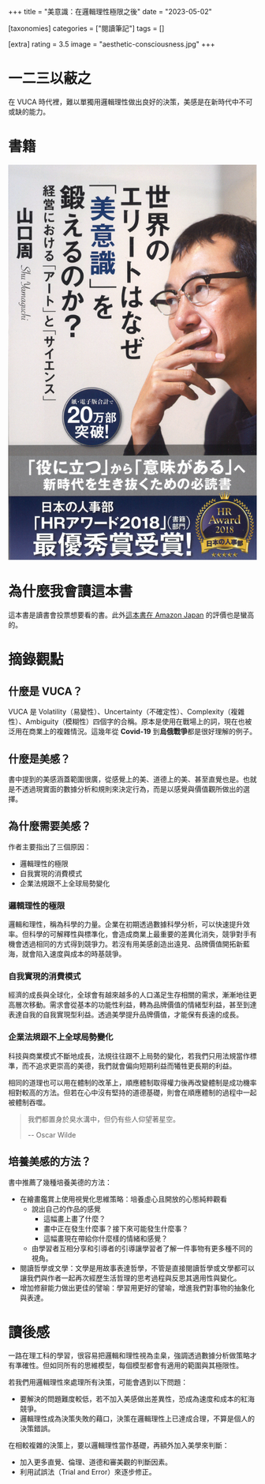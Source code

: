 +++
title = "美意識：在邏輯理性極限之後"
date = "2023-05-02"

[taxonomies]
categories = ["閱讀筆記"]
tags = []

[extra]
rating = 3.5
image = "aesthetic-consciousness.jpg"
+++

# 一二三以蔽之
在 VUCA 時代裡，難以單獨用邏輯理性做出良好的決策，美感是在新時代中不可或缺的能力。

# 書籍
[![](aesthetic-consciousness.jpg)](https://www.amazon.co.jp/%E4%B8%96%E7%95%8C%E3%81%AE%E3%82%A8%E3%83%AA%E3%83%BC%E3%83%88%E3%81%AF%E3%81%AA%E3%81%9C%E3%80%8C%E7%BE%8E%E6%84%8F%E8%AD%98%E3%80%8D%E3%82%92%E9%8D%9B%E3%81%88%E3%82%8B%E3%81%AE%E3%81%8B%EF%BC%9F%EF%BD%9E%E7%B5%8C%E5%96%B6%E3%81%AB%E3%81%8A%E3%81%91%E3%82%8B%E3%80%8C%E3%82%A2%E3%83%BC%E3%83%88%E3%80%8D%E3%81%A8%E3%80%8C%E3%82%B5%E3%82%A4%E3%82%A8%E3%83%B3%E3%82%B9%E3%80%8D%EF%BD%9E-%E5%85%89%E6%96%87%E7%A4%BE%E6%96%B0%E6%9B%B8-%E5%B1%B1%E5%8F%A3-%E5%91%A8-ebook/dp/B073S1RJX2)

# 為什麼我會讀這本書
這本書是讀書會投票想要看的書。此外[這本書在 Amazon Japan](https://www.amazon.co.jp/%E4%B8%96%E7%95%8C%E3%81%AE%E3%82%A8%E3%83%AA%E3%83%BC%E3%83%88%E3%81%AF%E3%81%AA%E3%81%9C%E3%80%8C%E7%BE%8E%E6%84%8F%E8%AD%98%E3%80%8D%E3%82%92%E9%8D%9B%E3%81%88%E3%82%8B%E3%81%AE%E3%81%8B%EF%BC%9F%EF%BD%9E%E7%B5%8C%E5%96%B6%E3%81%AB%E3%81%8A%E3%81%91%E3%82%8B%E3%80%8C%E3%82%A2%E3%83%BC%E3%83%88%E3%80%8D%E3%81%A8%E3%80%8C%E3%82%B5%E3%82%A4%E3%82%A8%E3%83%B3%E3%82%B9%E3%80%8D%EF%BD%9E-%E5%85%89%E6%96%87%E7%A4%BE%E6%96%B0%E6%9B%B8-%E5%B1%B1%E5%8F%A3-%E5%91%A8-ebook/dp/B073S1RJX2) 的評價也是蠻高的。

# 摘錄觀點
## 什麼是 VUCA？
VUCA 是 Volatility（易變性）、Uncertainty（不確定性）、Complexity（複雜性）、Ambiguity（模糊性）四個字的合稱。原本是使用在戰場上的詞，現在也被泛用在商業上的複雜情況。這幾年從 **Covid-19** 到**烏俄戰爭**都是很好理解的例子。

## 什麼是美感？
書中提到的美感涵蓋範圍很廣，從感覺上的美、道德上的美、甚至直覺也是。也就是不透過現實面的數據分析和規則來決定行為，而是以感覺與價值觀所做出的選擇。

## 為什麼需要美感？

作者主要指出了三個原因：
* 邏輯理性的極限
* 自我實現的消費模式
* 企業法規跟不上全球局勢變化

### 邏輯理性的極限

邏輯和理性，稱為科學的力量。企業在初期透過數據科學分析，可以快速提升效率。但科學的可解釋性與標準化，會造成商業上最重要的差異化消失，競爭對手有機會透過相同的方式得到競爭力。若沒有用美感創造出遠見、品牌價值開拓新藍海，就會陷入速度與成本的時基競爭。

### 自我實現的消費模式

經濟的成長與全球化，全球會有越來越多的人口滿足生存相關的需求，漸漸地往更高層次移動。需求會從基本的功能性利益，轉為品牌價值的情緒型利益，甚至到達表達自我的自我實現型利益。透過美學提升品牌價值，才能保有長遠的成長。

### 企業法規跟不上全球局勢變化

科技與商業模式不斷地成長，法規往往跟不上局勢的變化，若我們只用法規當作標準，而不追求更崇高的美德，我們就會偏向短期利益而犧牲更長期的利益。

相同的道理也可以用在體制的改革上，順應體制取得權力後再改變體制是成功機率相對較高的方法。但若在心中沒有堅持的道德基礎，則會在順應體制的過程中一起被體制吞噬。

> 我們都置身於臭水溝中，但仍有些人仰望著星空。
>
> -- Oscar Wilde

## 培養美感的方法？
書中推薦了幾種培養美德的方法：
* 在繪畫鑑賞上使用視覺化思維策略：培養虛心且開放的心態純粹觀看
  * 說出自己的作品的感覺
    * 這幅畫上畫了什麼？
    * 畫中正在發生什麼事？接下來可能發生什麼事？
    * 這幅畫現在帶給你什麼樣的情緒和感覺？
  * 由學習者互相分享和引導者的引導讓學習者了解一件事物有更多種不同的視角。
* 閱讀哲學或文學：文學是用故事表達哲學，不管是直接閱讀哲學或文學都可以讓我們與作者一起再次經歷生活哲理的思考過程與反思其適用性與變化。
* 增加修辭能力做出更佳的譬喻：學習用更好的譬喻，增進我們對事物的抽象化與表達。

# 讀後感
一路在理工科的學習，很容易把邏輯和理性視為圭臬，強調透過數據分析做策略才有準確性。但如同所有的思維模型，每個模型都會有適用的範圍與其極限性。

若我們用邏輯理性來處理所有決策，可能會遇到以下問題：
* 要解決的問題難度較低，若不加入美感做出差異性，恐成為速度和成本的紅海競爭。
* 邏輯理性成為決策失敗的藉口，決策在邏輯理性上已達成合理，不算是個人的決策錯誤。

在相較複雜的決策上，要以邏輯理性當作基礎，再額外加入美學來判斷：
* 加入更多直覺、倫理、道德和審美觀的判斷因素。
* 利用試誤法（Trial and Error）來逐步修正。

